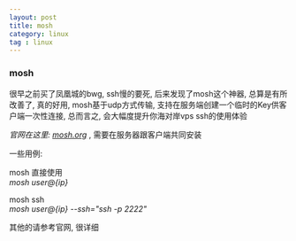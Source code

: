 ```yaml
---
layout: post
title: mosh
category: linux
tag : linux
---
```


### mosh  

很早之前买了凤凰城的bwg, ssh慢的要死, 后来发现了mosh这个神器, 总算是有所改善了, 真的好用, mosh基于udp方式传输, 支持在服务端创建一个临时的Key供客户端一次性连接, 总而言之, 会大幅度提升你海对岸vps ssh的使用体验  

*官网在这里: [mosh.org](https://mosh.org/)* , 需要在服务器跟客户端共同安装  

一些用例:  

mosh 直接使用  
*mosh user@{ip}*  

mosh ssh  
*mosh user@{ip} --ssh="ssh -p 2222"*

其他的请参考官网, 很详细

 


